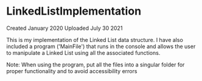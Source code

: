 # LinkedListImplementation

Created January 2020
Uploaded July 30 2021

This is my implementation of the Linked List data structure. I have also included a program ('MainFile') that runs in the console and allows the user to manipulate a Linked List using all the associated functions.

Note: When using the program, put all the files into a singular folder for proper functionality and to avoid accessibility errors 
